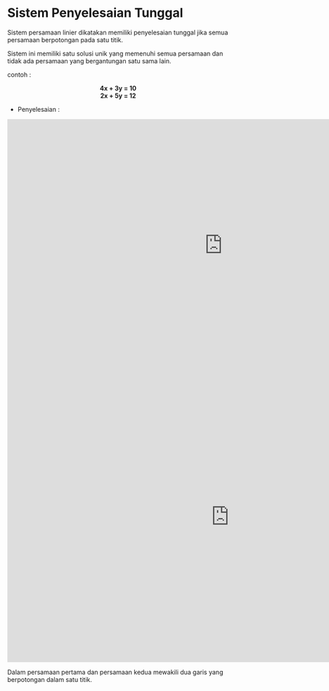 # Sistem Penyelesaian Tunggal

Sistem persamaan linier dikatakan memiliki penyelesaian tunggal jika semua persamaan berpotongan pada satu titik.

Sistem ini memiliki satu solusi unik yang memenuhi semua persamaan dan tidak ada persamaan yang bergantungan satu sama lain.

contoh :
**<center> 4x + 3y = 10 </center>**
**<center> 2x + 5y = 12 </center>**

- Penyelesaian : 

<iframe scrolling="no" title="Simultaneous Equations:Elimination" src="https://www.geogebra.org/material/iframe/id/MXa3HKy3/width/977/height/574/border/888888/sfsb/true/smb/false/stb/false/stbh/false/ai/false/asb/false/sri/true/rc/false/ld/false/sdz/true/ctl/false" width="977px" height="574px" style="border:0px;"> </iframe>

<iframe scrolling="no" title="Systems of Linear Equations" src="https://www.geogebra.org/material/iframe/id/C37mSveM/width/1008/height/662/border/888888/sfsb/true/smb/false/stb/false/stbh/false/ai/false/asb/false/sri/false/rc/false/ld/false/sdz/false/ctl/false" width="1008px" height="662px" style="border:0px;"> </iframe>

Dalam persamaan pertama dan persamaan kedua mewakili dua garis yang berpotongan dalam satu titik.
